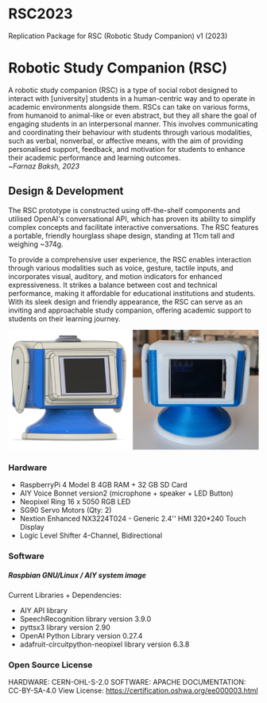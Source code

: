 # RSC2023
Replication Package for RSC (Robotic Study Companion) v1 (2023)


# Robotic Study Companion (RSC)
A robotic study companion (RSC) is a type of social robot designed to interact with [university] students in a human-centric way and to operate in academic environments alongside them. RSCs can take on various forms, from humanoid to animal-like or even abstract, but they all share the goal of engaging students in an interpersonal manner. This involves communicating and coordinating their behaviour with students through various modalities, such as verbal, nonverbal, or affective means, with the aim of providing personalised support, feedback, and motivation for students to enhance their academic performance and learning outcomes.  
~_Farnaz Baksh, 2023_

## Design & Development
The RSC prototype is constructed using off-the-shelf components and utilised OpenAI's conversational API, which has proven its ability to simplify complex concepts and facilitate interactive conversations. The RSC features a portable, friendly hourglass shape design, standing at 11cm tall and weighing ~374g. 

To provide a comprehensive user experience, the RSC enables interaction through various modalities such as voice, gesture, tactile inputs, and incorporates visual, auditory, and motion indicators for enhanced expressiveness. It strikes a balance between cost and technical performance, making it affordable for educational institutions and students. 
With its sleek design and friendly appearance, the RSC can serve as an inviting and approachable study companion, offering academic support to students on their learning journey.

![RSC_v4](./RSC_v4_prototype.PNG)

### Hardware 
* RaspberryPi 4 Model B 4GB RAM + 32 GB SD Card
* AIY Voice Bonnet version2 (microphone + speaker + LED Button)
* Neopixel Ring 16 x 5050 RGB LED
* SG90 Servo Motors (Qty: 2)
*  Nextion Enhanced NX3224T024 - Generic 2.4'' HMI 320*240 Touch Display
*  Logic Level Shifter 4-Channel, Bidirectional


### Software
##### Raspbian GNU/Linux / AIY system image  

Current Libraries + Dependencies:
* AIY API library
* SpeechRecognition library version 3.9.0 
* pyttsx3 library version 2.90
* OpenAI Python Library version 0.27.4
* adafruit-circuitpython-neopixel library version 6.3.8


### Open Source License  
HARDWARE: CERN-OHL-S-2.0
SOFTWARE: APACHE
DOCUMENTATION: CC-BY-SA-4.0
View License: https://certification.oshwa.org/ee000003.html